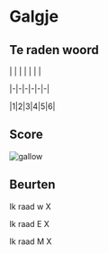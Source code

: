 # Galgje

## Te raden woord

| | | | | | |

|-|-|-|-|-|-|

|1|2|3|4|5|6|

## Score
![gallow](./images/4.png)

## Beurten

Ik raad w X  

Ik raad E X  

Ik raad M X